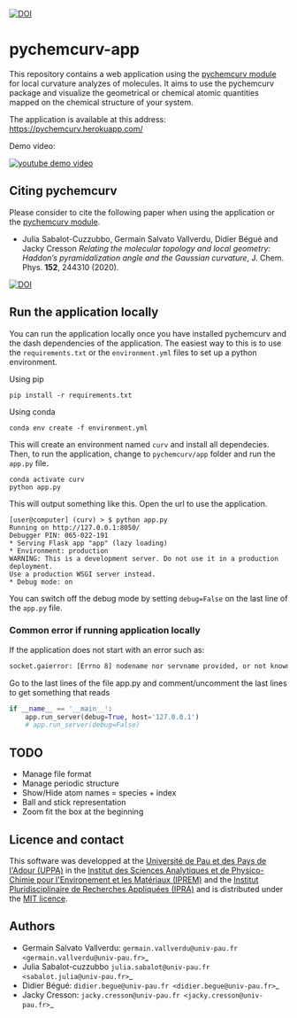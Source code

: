 [![DOI](https://img.shields.io/badge/DOI-doi.org%2F10.1063%2F5.0008368-blue)](https://aip.scitation.org/doi/10.1063/5.0008368)

# pychemcurv-app

This repository contains a web application using the [pychemcurv module](https://github.com/gVallverdu/pychemcurv)
for local curvature analyzes of molecules. It aims to use the pychemcurv 
package and visualize the geometrical or chemical atomic quantities mapped on 
the chemical structure of your system.

The application is available at this address: https://pychemcurv.herokuapp.com/

Demo video:

[![youtube demo video](https://img.youtube.com/vi/q7UO5Gou-lw/0.jpg)](https://www.youtube.com/watch?v=q7UO5Gou-lw)

## Citing pychemcurv

Please consider to cite the following paper when using the application or the
[pychemcurv module](https://github.com/gVallverdu/pychemcurv).

* Julia Sabalot-Cuzzubbo, Germain Salvato Vallverdu, Didier Bégué and Jacky Cresson
*Relating the molecular topology and local geometry: Haddon’s pyramidalization angle and the Gaussian curvature*, 
J. Chem. Phys. **152**, 244310 (2020).

[![DOI](https://img.shields.io/badge/DOI-doi.org%2F10.1063%2F5.0008368-blue)](https://aip.scitation.org/doi/10.1063/5.0008368)

## Run the application locally

You can run the application locally once you have installed pychemcurv and
the dash dependencies of the application. The easiest way to this is to use
the `requirements.txt` or the `environment.yml` files to set up a python 
environment.

Using pip

    pip install -r requirements.txt

Using conda

    conda env create -f environment.yml

This will create an environment named `curv` and install all dependecies. 
Then, to run the application, change to `pychemcurv/app` folder and run the
`app.py` file.

    conda activate curv
    python app.py

This will output something like this. Open the url to use the application.

    [user@computer] (curv) > $ python app.py
    Running on http://127.0.0.1:8050/
    Debugger PIN: 065-022-191
    * Serving Flask app "app" (lazy loading)
    * Environment: production
    WARNING: This is a development server. Do not use it in a production deployment.
    Use a production WSGI server instead.
    * Debug mode: on

You can switch off the debug mode by setting `debug=False` on the last line of 
the `app.py` file.

### Common error if running application locally

If the application does not start with an error such as:

```sh
socket.gaierror: [Errno 8] nodename nor servname provided, or not known
```

Go to the last lines of the file app.py and comment/uncomment the last
lines to get something that reads

```py
if __name__ == '__main__':
    app.run_server(debug=True, host='127.0.0.1')
    # app.run_server(debug=False)
```

## TODO

* Manage file format
* Manage periodic structure
* Show/Hide atom names = species + index
* Ball and stick representation
* Zoom fit the box at the beginning

## Licence and contact

This software was developped at the [Université de Pau et des Pays de l'Adour (UPPA)](http://www.univ-pau.fr)
in the [Institut des Sciences Analytiques et de Physico-Chimie pour l'Environement et les Matériaux (IPREM)](http://iprem.univ-pau.fr)
and the [Institut Pluridisciplinaire de Recherches Appliquées (IPRA)](http://ipra.univ-pau.fr/) and is distributed under the 
[MIT licence](https://opensource.org/licenses/MIT).

## Authors

* Germain Salvato Vallverdu: `germain.vallverdu@univ-pau.fr <germain.vallverdu@univ-pau.fr>`_
* Julia Sabalot-cuzzubbo `julia.sabalot@univ-pau.fr  <sabalot.julia@univ-pau.fr>`_
* Didier Bégué: `didier.begue@univ-pau.fr <didier.begue@univ-pau.fr>`_
* Jacky Cresson: `jacky.cresson@univ-pau.fr <jacky.cresson@univ-pau.fr>`_

